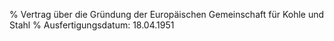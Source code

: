 % Vertrag über die Gründung der Europäischen Gemeinschaft für Kohle und Stahl
% Ausfertigungsdatum: 18.04.1951
 